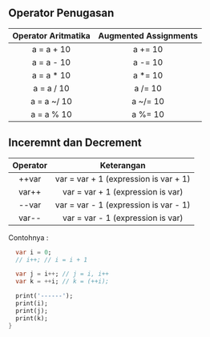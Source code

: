 ## Operator Penugasan

| Operator Aritmatika |             Augmented Assignments           |
| :-----: | :------------------------------: | 
|   a = a + 10   | a += 10 |
|   a = a - 10    | a -= 10  |
|   a = a * 10     | a *= 10  |
|   a = a / 10    | a /= 10  |
|   a = a ~/ 10     | a ~/= 10 |
|   a = a % 10    | a %= 10 |

## Inceremnt dan Decrement

| Operator |           Keterangan         |
| :-----: | :------------------------------: |
|   ++var  | var = var + 1 (expression is var + 1) |
|   var++   | var = var + 1 (expression is var)  |
|   --var    | var = var - 1 (expression is var - 1)  |
|   var--    | var = var - 1 (expression is var)  |

Contohnya :
```dart
  var i = 0;
  // i++; // i = i + 1

  var j = i++; // j = i, i++
  var k = ++i; // k = (++i);

  print('------');
  print(i);
  print(j);
  print(k);
}
```
